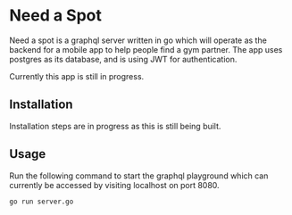 # Need a Spot
Need a spot is a graphql server written in go which will operate as the backend for a mobile app to help people find a gym partner. The app uses postgres as its database, and is using JWT for authentication.

Currently this app is still in progress.

## Installation
Installation steps are in progress as this is still being built. 

## Usage

Run the following command to start the graphql playground which can currently be accessed by visiting localhost on port 8080. 

``` go run server.go ```
